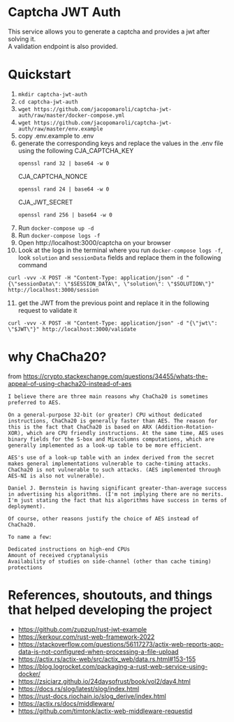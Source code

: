 # Captcha JWT Auth
This service allows you to generate a captcha and provides a jwt after solving it.  
A validation endpoint is also provided.

# Quickstart
1. `mkdir captcha-jwt-auth`
2. `cd captcha-jwt-auth`
3. `wget https://github.com/jacopomaroli/captcha-jwt-auth/raw/master/docker-compose.yml`
4. `wget https://github.com/jacopomaroli/captcha-jwt-auth/raw/master/env.example`
5. copy .env.example to .env
6. generate the corresponding keys and replace the values in the .env file using the following
    CJA_CAPTCHA_KEY
    ```
    openssl rand 32 | base64 -w 0
    ```
    CJA_CAPTCHA_NONCE
    ```
    openssl rand 24 | base64 -w 0
    ```
    CJA_JWT_SECRET
    ```
    openssl rand 256 | base64 -w 0
    ```
7. Run `docker-compose up -d`
8. Run `docker-compose logs -f`
9. Open http://localhost:3000/captcha on your browser
10. Look at the logs in the terminal where you run `docker-compose logs -f`, look `solution` and `sessionData` fields and replace them in the following command
```
curl -vvv -X POST -H "Content-Type: application/json" -d "{\"sessionData\": \"$SESSION_DATA\", \"solution\": \"$SOLUTION\"}" http://localhost:3000/session
```
11. get the JWT from the previous point and replace it in the following request to validate it
```
curl -vvv -X POST -H "Content-Type: application/json" -d "{\"jwt\": \"$JWT\"}" http://localhost:3000/validate
```

# why ChaCha20?
from https://crypto.stackexchange.com/questions/34455/whats-the-appeal-of-using-chacha20-instead-of-aes
```
I believe there are three main reasons why ChaCha20 is sometimes preferred to AES.

On a general-purpose 32-bit (or greater) CPU without dedicated instructions, ChaCha20 is generally faster than AES. The reason for this is the fact that ChaCha20 is based on ARX (Addition-Rotation-XOR), which are CPU friendly instructions. At the same time, AES uses binary fields for the S-box and Mixcolumns computations, which are generally implemented as a look-up table to be more efficient.

AES's use of a look-up table with an index derived from the secret makes general implementations vulnerable to cache-timing attacks. ChaCha20 is not vulnerable to such attacks. (AES implemented through AES-NI is also not vulnerable).

Daniel J. Bernstein is having significant greater-than-average success in advertising his algorithms. (I'm not implying there are no merits. I'm just stating the fact that his algorithms have success in terms of deployment).

Of course, other reasons justify the choice of AES instead of ChaCha20.

To name a few:

Dedicated instructions on high-end CPUs
Amount of received cryptanalysis
Availability of studies on side-channel (other than cache timing) protections
```

# References, shoutouts, and things that helped developing the project
- https://github.com/zupzup/rust-jwt-example
- https://kerkour.com/rust-web-framework-2022
- https://stackoverflow.com/questions/56117273/actix-web-reports-app-data-is-not-configured-when-processing-a-file-upload
- https://actix.rs/actix-web/src/actix_web/data.rs.html#153-155
- https://blog.logrocket.com/packaging-a-rust-web-service-using-docker/
- https://zsiciarz.github.io/24daysofrust/book/vol2/day4.html
- https://docs.rs/slog/latest/slog/index.html
- https://rust-docs.riochain.io/slog_derive/index.html
- https://actix.rs/docs/middleware/
- https://github.com/timtonk/actix-web-middleware-requestid
